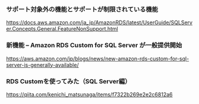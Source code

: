 ### サポート対象外の機能とサポートが制限されている機能

https://docs.aws.amazon.com/ja_jp/AmazonRDS/latest/UserGuide/SQLServer.Concepts.General.FeatureNonSupport.html


### 新機能 – Amazon RDS Custom for SQL Server が一般提供開始

https://aws.amazon.com/jp/blogs/news/new-amazon-rds-custom-for-sql-server-is-generally-available/

### RDS Customを使ってみた（SQL Server編）

https://qiita.com/kenichi_matsunaga/items/f7322b269e2e2c6812a6

